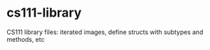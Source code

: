 # cs111-library
CS111 library files: iterated images, define structs with subtypes and methods, etc
